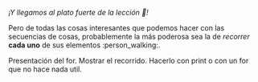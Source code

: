 _¡Y llegamos al plato fuerte de la lección :spaghetti:!_

Pero de todas las cosas interesantes que podemos hacer con las secuencias de cosas, probablemente la más poderosa sea la de _recorrer_ **cada uno** de sus elementos :person_walking:.



Presentación del for. Mostrar el recorrido. Hacerlo con print o con un for que no hace nada util. 